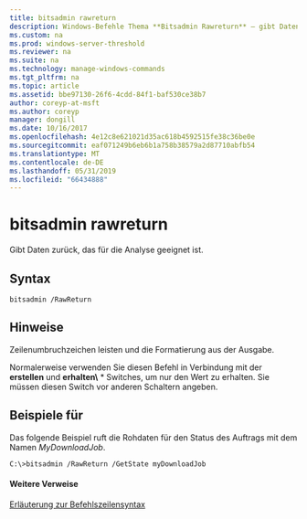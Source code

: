 ```yaml
---
title: bitsadmin rawreturn
description: Windows-Befehle Thema **Bitsadmin Rawreturn** – gibt Daten zurück, für die Analyse geeignet ist.
ms.custom: na
ms.prod: windows-server-threshold
ms.reviewer: na
ms.suite: na
ms.technology: manage-windows-commands
ms.tgt_pltfrm: na
ms.topic: article
ms.assetid: bbe97130-26f6-4cdd-84f1-baf530ce38b7
author: coreyp-at-msft
ms.author: coreyp
manager: dongill
ms.date: 10/16/2017
ms.openlocfilehash: 4e12c8e621021d35ac618b4592515fe38c36be0e
ms.sourcegitcommit: eaf071249b6eb6b1a758b38579a2d87710abfb54
ms.translationtype: MT
ms.contentlocale: de-DE
ms.lasthandoff: 05/31/2019
ms.locfileid: "66434888"
---
```

# <a name="bitsadmin-rawreturn"></a>bitsadmin rawreturn

Gibt Daten zurück, das für die Analyse geeignet ist.

## <a name="syntax"></a>Syntax

```
bitsadmin /RawReturn
```

## <a name="remarks"></a>Hinweise

Zeilenumbruchzeichen leisten und die Formatierung aus der Ausgabe.

Normalerweise verwenden Sie diesen Befehl in Verbindung mit der **erstellen** und **erhalten\\** * Switches, um nur den Wert zu erhalten. Sie müssen diesen Switch vor anderen Schaltern angeben.

## <a name="BKMK_examples"></a>Beispiele für

Das folgende Beispiel ruft die Rohdaten für den Status des Auftrags mit dem Namen *MyDownloadJob*.
```
C:\>bitsadmin /RawReturn /GetState myDownloadJob
```

#### <a name="additional-references"></a>Weitere Verweise

[Erläuterung zur Befehlszeilensyntax](command-line-syntax-key.md)